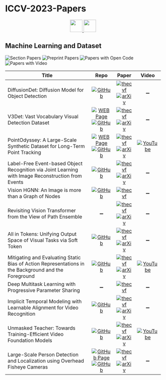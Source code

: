 # ICCV-2023-Papers

<div align="center">
    <a href="https://github.com/DmitryRyumin/ICCV-2023-Papers/blob/main/sections/vision-applications-and-systems.md">
        <img src="https://cdn.jsdelivr.net/gh/DmitryRyumin/NewEraAI-Papers@main/images/left.svg" width="40" />
    </a>
    <a href="https://github.com/DmitryRyumin/ICCV-2023-Papers/">
        <img src="https://cdn.jsdelivr.net/gh/DmitryRyumin/NewEraAI-Papers@main/images/home.svg" width="40" />
    </a>
</div>

## Machine Learning and Dataset

![Section Papers](https://img.shields.io/badge/Section%20Papers-12-42BA16) ![Preprint Papers](https://img.shields.io/badge/Preprint%20Papers-10-b31b1b) ![Papers with Open Code](https://img.shields.io/badge/Papers%20with%20Open%20Code-10-1D7FBF) ![Papers with Video](https://img.shields.io/badge/Papers%20with%20Video-3-FF0000)

| **Title** | **Repo** | **Paper** | **Video** |
|-----------|:--------:|:---------:|:---------:|
| DiffusionDet: Diffusion Model for Object Detection | [![GitHub](https://img.shields.io/github/stars/ShoufaChen/DiffusionDet)](https://github.com/ShoufaChen/DiffusionDet) | [![thecvf](https://img.shields.io/badge/pdf-thecvf-7395C5.svg)](https://openaccess.thecvf.com/content/ICCV2023/papers/Chen_DiffusionDet_Diffusion_Model_for_Object_Detection_ICCV_2023_paper.pdf) <br /> [![arXiv](https://img.shields.io/badge/arXiv-2211.09788-b31b1b.svg)](https://arxiv.org/abs/2211.09788) | :heavy_minus_sign: |
| V3Det: Vast Vocabulary Visual Detection Dataset | [![WEB Page](https://img.shields.io/badge/WEB-Page-159957.svg)](https://v3det.openxlab.org.cn/) <br /> [![GitHub](https://img.shields.io/github/stars/V3Det/V3Det)](https://github.com/V3Det/V3Det) | [![thecvf](https://img.shields.io/badge/pdf-thecvf-7395C5.svg)](https://openaccess.thecvf.com/content/ICCV2023/papers/Wang_V3Det_Vast_Vocabulary_Visual_Detection_Dataset_ICCV_2023_paper.pdf) <br /> [![arXiv](https://img.shields.io/badge/arXiv-2304.03752-b31b1b.svg)](https://arxiv.org/abs/2304.03752) | :heavy_minus_sign: |
| PointOdyssey: A Large-Scale Synthetic Dataset for Long-Term Point Tracking | [![WEB Page](https://img.shields.io/badge/WEB-Page-159957.svg)](https://pointodyssey.com/) <br /> [![GitHub](https://img.shields.io/github/stars/aharley/pips2)](https://github.com/aharley/pips2) | [![thecvf](https://img.shields.io/badge/pdf-thecvf-7395C5.svg)](https://openaccess.thecvf.com/content/ICCV2023/papers/Zheng_PointOdyssey_A_Large-Scale_Synthetic_Dataset_for_Long-Term_Point_Tracking_ICCV_2023_paper.pdf) <br /> [![arXiv](https://img.shields.io/badge/arXiv-2307.15055-b31b1b.svg)](https://arxiv.org/abs/2307.15055) | [![YouTube](https://img.shields.io/badge/YouTube-%23FF0000.svg?style=for-the-badge&logo=YouTube&logoColor=white)](https://www.youtube.com/watch?v=BL-1nbA4G0M) |
| Label-Free Event-based Object Recognition via Joint Learning with Image Reconstruction from Events | [![GitHub](https://img.shields.io/github/stars/Chohoonhee/Ev-LaFOR)](https://github.com/Chohoonhee/Ev-LaFOR) | [![thecvf](https://img.shields.io/badge/pdf-thecvf-7395C5.svg)](https://openaccess.thecvf.com/content/ICCV2023/papers/Cho_Label-Free_Event-based_Object_Recognition_via_Joint_Learning_with_Image_Reconstruction_ICCV_2023_paper.pdf) <br /> [![arXiv](https://img.shields.io/badge/arXiv-2308.09383-b31b1b.svg)](https://arxiv.org/abs/2308.09383) | :heavy_minus_sign: |
| Vision HGNN: An Image is more than a Graph of Nodes | [![GitHub](https://img.shields.io/github/stars/VITA-Group/ViHGNN)](https://github.com/VITA-Group/ViHGNN) | [![thecvf](https://img.shields.io/badge/pdf-thecvf-7395C5.svg)](https://openaccess.thecvf.com/content/ICCV2023/papers/Han_Vision_HGNN_An_Image_is_More_than_a_Graph_of_ICCV_2023_paper.pdf) | :heavy_minus_sign: |
| Revisiting Vision Transformer from the View of Path Ensemble | :heavy_minus_sign: | [![thecvf](https://img.shields.io/badge/pdf-thecvf-7395C5.svg)](https://openaccess.thecvf.com/content/ICCV2023/papers/Chang_Revisiting_Vision_Transformer_from_the_View_of_Path_Ensemble_ICCV_2023_paper.pdf) <br /> [![arXiv](https://img.shields.io/badge/arXiv-2308.06548-b31b1b.svg)](https://arxiv.org/abs/2308.06548) | :heavy_minus_sign: |
| All in Tokens: Unifying Output Space of Visual Tasks via Soft Token | [![GitHub](https://img.shields.io/github/stars/SwinTransformer/AiT)](https://github.com/SwinTransformer/AiT) | [![thecvf](https://img.shields.io/badge/pdf-thecvf-7395C5.svg)](https://openaccess.thecvf.com/content/ICCV2023/papers/Ning_All_in_Tokens_Unifying_Output_Space_of_Visual_Tasks_via_ICCV_2023_paper.pdf) <br /> [![arXiv](https://img.shields.io/badge/arXiv-2301.02229-b31b1b.svg)](https://arxiv.org/abs/2301.02229) | :heavy_minus_sign: |
| Mitigating and Evaluating Static Bias of Action Representations in the Background and the Foreground | [![GitHub](https://img.shields.io/github/stars/lihaoxin05/StillMix)](https://github.com/lihaoxin05/StillMix) | [![thecvf](https://img.shields.io/badge/pdf-thecvf-7395C5.svg)](https://openaccess.thecvf.com/content/ICCV2023/papers/Li_Mitigating_and_Evaluating_Static_Bias_of_Action_Representations_in_the_ICCV_2023_paper.pdf) <br /> [![arXiv](https://img.shields.io/badge/arXiv-2211.12883-b31b1b.svg)](https://arxiv.org/abs/2211.12883) | [![YouTube](https://img.shields.io/badge/YouTube-%23FF0000.svg?style=for-the-badge&logo=YouTube&logoColor=white)](https://www.youtube.com/watch?v=tlYqLpLGVbU) |
| Deep Multitask Learning with Progressive Parameter Sharing | :heavy_minus_sign: | [![thecvf](https://img.shields.io/badge/pdf-thecvf-7395C5.svg)](https://openaccess.thecvf.com/content/ICCV2023/papers/Shi_Deep_Multitask_Learning_with_Progressive_Parameter_Sharing_ICCV_2023_paper.pdf) | :heavy_minus_sign: |
| Implicit Temporal Modeling with Learnable Alignment for Video Recognition | [![GitHub](https://img.shields.io/github/stars/Francis-Rings/ILA)](https://github.com/Francis-Rings/ILA) | [![thecvf](https://img.shields.io/badge/pdf-thecvf-7395C5.svg)](https://openaccess.thecvf.com/content/ICCV2023/papers/Tu_Implicit_Temporal_Modeling_with_Learnable_Alignment_for_Video_Recognition_ICCV_2023_paper.pdf) <br /> [![arXiv](https://img.shields.io/badge/arXiv-2304.10465-b31b1b.svg)](https://arxiv.org/abs/2304.10465) | :heavy_minus_sign: |
| Unmasked Teacher: Towards Training-Efficient Video Foundation Models | [![GitHub](https://img.shields.io/github/stars/OpenGVLab/unmasked_teacher)](https://github.com/OpenGVLab/unmasked_teacher) | [![thecvf](https://img.shields.io/badge/pdf-thecvf-7395C5.svg)](https://openaccess.thecvf.com/content/ICCV2023/papers/Li_Unmasked_Teacher_Towards_Training-Efficient_Video_Foundation_Models_ICCV_2023_paper.pdf) <br /> [![arXiv](https://img.shields.io/badge/arXiv-2303.16058-b31b1b.svg)](https://arxiv.org/abs/2303.16058) | [![YouTube](https://img.shields.io/badge/YouTube-%23FF0000.svg?style=for-the-badge&logo=YouTube&logoColor=white)](https://www.youtube.com/watch?v=pkTwHS36BmY) |
| Large-Scale Person Detection and Localization using Overhead Fisheye Cameras | [![GitHub Page](https://img.shields.io/badge/GitHub-Page-159957.svg)](https://loafisheye.github.io/) <br /> [![GitHub](https://img.shields.io/github/stars/BUPT-PRIV/LOAF)](https://github.com/BUPT-PRIV/LOAF) | [![thecvf](https://img.shields.io/badge/pdf-thecvf-7395C5.svg)](https://openaccess.thecvf.com/content/ICCV2023/papers/Yang_Large-Scale_Person_Detection_and_Localization_Using_Overhead_Fisheye_Cameras_ICCV_2023_paper.pdf) <br /> [![arXiv](https://img.shields.io/badge/arXiv-2307.08252-b31b1b.svg)](https://arxiv.org/abs/2307.08252) | :heavy_minus_sign: |
